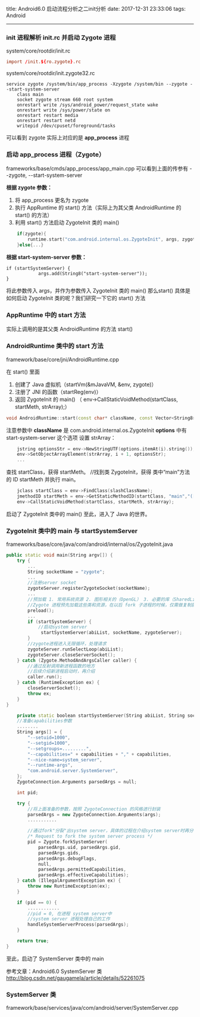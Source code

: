 title: Android6.0 启动流程分析之二init分析
date: 2017-12-31 23:33:06
tags: Android

---
### init 进程解析 init.rc 并启动 Zygote 进程
system/core/rootdir/init.rc
```rc
import /init.${ro.zygote}.rc
```
system/core/rootdir/init.zygote32.rc
```
service zygote /system/bin/app_process -Xzygote /system/bin --zygote --start-system-server
    class main
    socket zygote stream 660 root system
    onrestart write /sys/android_power/request_state wake
    onrestart write /sys/power/state on
    onrestart restart media
    onrestart restart netd
    writepid /dev/cpuset/foreground/tasks
```
可以看到 zygote 实际上对应的是 **app_process** 进程

### 启动 app_process 进程（Zygote）
frameworks/base/cmds/app_process/app_main.cpp
可以看到上面的传参有 --zygote, --start-system-server 

**根据 zygote 参数：**
1. 将 app_process 更名为 zygote
2. 执行 AppRuntime 的 start() 方法（实际上为其父类 AndroidRuntime 的 start() 的方法）
3. 利用 start() 方法启动 ZygoteInit 类的 main()
```cpp
    if(zygote){
        runtime.start("com.android.internal.os.ZygoteInit", args, zygote);
    }else{...}
```
**根据 start-system-server 参数：**
```
if (startSystemServer) {
            args.add(String8("start-system-server"));
}
```
将此参数传入 args，并作为参数传入 ZygoteInit 类的 main()
那么start() 具体是如何启动 ZygoteInit 类的呢？我们研究一下它的 start() 方法

### AppRuntime 中的 start 方法
实际上调用的是其父类 AndroidRuntime 的方法 start()

### AndroidRuntime 类中的 start 方法
framework/base/core/jni/AndroidRuntime.cpp

在 start() 里面
1. 创建了 Java 虚拟机（startVm(&mJavaVM, &env, zygote)）
2. 注册了 JNI 的函数（startReg(env)）
3. 返回 ZygoteInit 的 main() （  env->CallStaticVoidMethod(startClass, startMeth, strArray);）

```cpp
void AndroidRuntime::start(const char* className, const Vector<String8>& options, bool zygote)
```
注意参数中
**className** 是 com.android.internal.os.ZygoteInit
**options** 中有 start-system-server 这个选项
设置 strArray：
```cpp
    jstring optionsStr = env->NewStringUTF(options.itemAt(i).string());
    env->SetObjectArrayElement(strArray, i + 1, optionsStr);
    ...
```
查找 startClass，获得 startMeth。
//找到类 ZygoteInit，获得 类中“main”方法的 ID startMeth
并执行 main。
```cpp
    jclass startClass = env->FindClass(slashClassName);
	jmethodID startMeth = env->GetStaticMethodID(startClass, "main","([Ljava/lang/String;)V");
    env->CallStaticVoidMethod(startClass, startMeth, strArray);	
```
启动了 ZygoteInit 类中的 main()
至此，进入了 Java 的世界。

### ZygoteInit 类中的 main 与 startSystemServer
frameworks/base/core/java/com/android/internal/os/ZygoteInit.java
```cpp
public static void main(String argv[]) {
    try {
        ...
        String socketName = "zygote";
        ...
        //注册server socket
        zygoteServer.registerZygoteSocket(socketName);
        ...
        //预加载 1. 常用系统资源 2. 图形相关的（OpenGL） 3. 必要的库（SharedLibraries）4...
		//Zygote 进程预先加载这些类和资源，在以后 fork 子进程的时候，仅需做复制就可以（根据 fork 的 copy-on-write 机制，有些类不做改变的话，甚至不用复制，子进程和父进程共享数据，可以达到省内存的目的）
        preload();
        ...
        if (startSystemServer) {
            //启动system server
             startSystemServer(abiList, socketName, zygoteServer);
        }
        //zygote进程进入无限循环，处理请求
        zygoteServer.runSelectLoop(abiList);
        zygoteServer.closeServerSocket();
    } catch (Zygote.MethodAndArgsCaller caller) {
        //通过反射调用新进程函数的地方
        //后续介绍新进程启动时，再介绍
        caller.run();
    } catch (RuntimeException ex) {
        closeServerSocket();
        throw ex;
    }
}
```
```cpp
    private static boolean startSystemServer(String abiList, String socketName) {
    //准备capabilities参数
    ........
    String args[] = {
        "--setuid=1000",
        "--setgid=1000",
        "--setgroups=.........",
        "--capabilities=" + capabilities + "," + capabilities,
        "--nice-name=system_server",
        "--runtime-args",
        "com.android.server.SystemServer",
    };
    ZygoteConnection.Arguments parsedArgs = null;

    int pid;

    try {
        //将上面准备的参数，按照 ZygoteConnection 的风格进行封装
        parsedArgs = new ZygoteConnection.Arguments(args);
        ...........

        //通过fork"分裂"出system server，具体的过程在介绍system server时再分析
        /* Request to fork the system server process */
        pid = Zygote.forkSystemServer(
            parsedArgs.uid, parsedArgs.gid,
            parsedArgs.gids,
            parsedArgs.debugFlags,
            null,
            parsedArgs.permittedCapabilities,
            parsedArgs.effectiveCapabilities);
    } catch (IllegalArgumentException ex) {
        throw new RuntimeException(ex);
    }

    if (pid == 0) {
        ............
        //pid = 0, 在进程 system server中
        //system server 进程处理自己的工作
        handleSystemServerProcess(parsedArgs);
    }

    return true;
}
```
至此，启动了 SystemServer 类中的 main

参考文章：Android6.0 SystemServer 类 http://blog.csdn.net/gaugamela/article/details/52261075

### SystemServer 类

framework/base/services/java/com/android/server/SystemServer.cpp
```cpp

```

